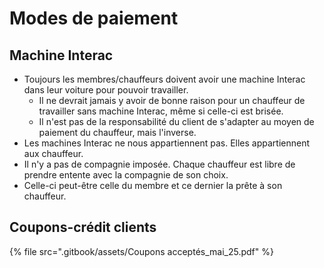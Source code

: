 # Modes de paiement

## Machine Interac

* Toujours les membres/chauffeurs doivent avoir une machine Interac dans leur voiture pour pouvoir travailler.
  * Il ne devrait jamais y avoir de bonne raison pour un chauffeur de travailler sans machine Interac, même si celle-ci est brisée.
  * Il n'est pas de la responsabilité du client de s'adapter au moyen de paiement du chauffeur, mais l'inverse.
* Les machines Interac ne nous appartiennent pas. Elles appartiennent aux chauffeur.
* Il n'y a pas de compagnie imposée. Chaque chauffeur est libre de prendre entente avec la compagnie de son choix.
* Celle-ci peut-être celle du membre et ce dernier la prête à son chauffeur.

## Coupons-crédit clients

{% file src=".gitbook/assets/Coupons acceptés_mai_25.pdf" %}

